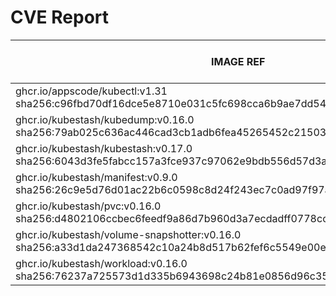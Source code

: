 # CVE Report
|                                                        IMAGE REF                                                        |      OS       | CRITICAL<BR>(OS, OTHER) | HIGH<BR>(OS, OTHER) | MEDIUM<BR>(OS, OTHER) | LOW<BR>(OS, OTHER) | UNKNOWN<BR>(OS, OTHER) |
|-------------------------------------------------------------------------------------------------------------------------|---------------|-------------------------|---------------------|-----------------------|--------------------|------------------------|
| ghcr.io/appscode/kubectl:v1.31<br>sha256:c96fbd70df16dce5e8710e031c5fc698cca6b9ae7dd54dc3502407972b030827               |               | 0, 0                    | 0, 0                | 0, 3                  | 0, 0               | 0, 0                   |
| ghcr.io/kubestash/kubedump:v0.16.0<br>sha256:79ab025c636ac446cad3cb1adb6fea45265452c21503c8e1814ca30d22e02058           |               | 0, 1                    | 0, 2                | 0, 8                  | 0, 0               | 0, 0                   |
| ghcr.io/kubestash/kubestash:v0.17.0<br>sha256:6043d3fe5fabcc157a3fce937c97062e9bdb556d57d3af2f314aa07bba7d255e          | alpine 3.21.3 | 0, 1                    | 0, 2                | 0, 8                  | 0, 0               | 0, 0                   |
| ghcr.io/kubestash/manifest:v0.9.0<br>sha256:26c9e5d76d01ac22b6c0598c8d24f243ec7c0ad97f97abefcb73afaba27bffb1            |               | 0, 1                    | 0, 2                | 0, 8                  | 0, 0               | 0, 0                   |
| ghcr.io/kubestash/pvc:v0.16.0<br>sha256:d4802106ccbec6feedf9a86d7b960d3a7ecdadff0778ccc6dee2f359fe3bcc0c                |               | 0, 1                    | 0, 2                | 0, 8                  | 0, 0               | 0, 0                   |
| ghcr.io/kubestash/volume-snapshotter:v0.16.0<br>sha256:a33d1da247368542c10a24b8d517b62fef6c5549e00eb3bda44e64b43b4ea147 |               | 0, 0                    | 0, 0                | 0, 2                  | 0, 0               | 0, 0                   |
| ghcr.io/kubestash/workload:v0.16.0<br>sha256:76237a725573d1d335b6943698c24b81e0856d96c357de228b172e77a54a6124           |               | 0, 1                    | 0, 2                | 0, 8                  | 0, 0               | 0, 0                   |
